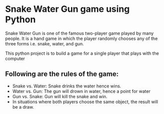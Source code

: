 # Snake Water Gun game using Python

Snake Water Gun is one of the famous two-player game played by many people. It is a hand game in which the player randomly chooses any of the three forms i.e. snake, water, and gun. 

This python project is to build a game for a single player that plays with the computer 

## Following are the rules of the game:

- Snake vs. Water: Snake drinks the water hence wins.
- Water vs. Gun: The gun will drown in water, hence a point for water
- Gun vs. Snake: Gun will kill the snake and win.
- In situations where both players choose the same object, the result will be a draw.